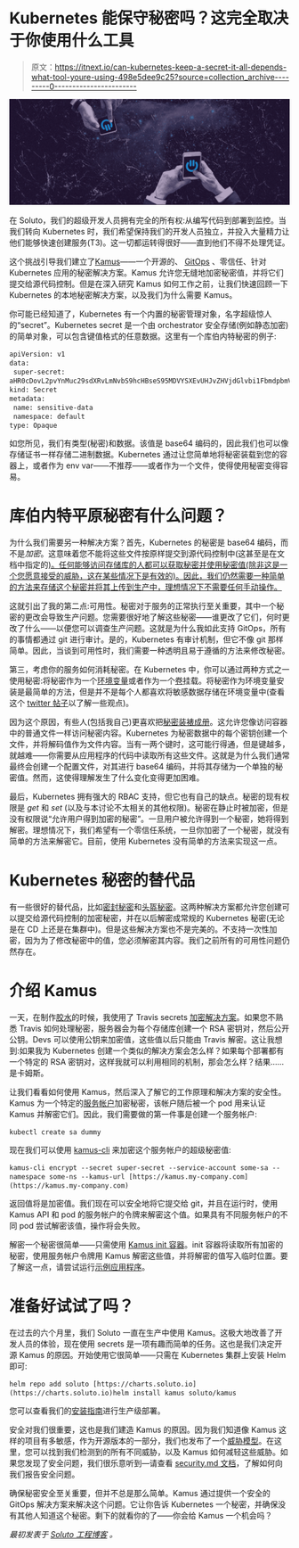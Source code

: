 # Kubernetes 能保守秘密吗？这完全取决于你使用什么工具

> 原文：<https://itnext.io/can-kubernetes-keep-a-secret-it-all-depends-what-tool-youre-using-498e5dee9c25?source=collection_archive---------0----------------------->

![](img/de71935dc77c8e968d70e06c7028342f.png)

在 Soluto，我们的超级开发人员拥有完全的所有权:从编写代码到部署到监控。当我们转向 Kubernetes 时，我们希望保持我们的开发人员独立，并投入大量精力让他们能够快速创建服务(T3)。这一切都运转得很好——直到他们不得不处理凭证。

这个挑战引导我们建立了[Kamus](https://github.com/Soluto/kamus)——一个开源的、 [GitOps](https://www.weave.works/blog/gitops-operations-by-pull-request) 、零信任、针对 Kubernetes 应用的秘密解决方案。Kamus 允许您无缝地加密秘密值，并将它们提交给源代码控制。但是在深入研究 Kamus 如何工作之前，让我们快速回顾一下 Kubernetes 的本地秘密解决方案，以及我们为什么需要 Kamus。

你可能已经知道了，Kubernetes 有一个内置的秘密管理对象，名字超级惊人的“secret”。Kubernetes secret 是一个由 orchestrator 安全存储(例如静态加密)的简单对象，可以包含键值格式的任意数据。这里有一个库伯内特秘密的例子:

```
apiVersion: v1
data:
 super-secret: aHR0cDovL2pvYnMuc29sdXRvLmNvbS9hcHBseS95MDVYSXEvUHJvZHVjdGlvbi1FbmdpbmVlci1EZXZPcHM=
kind: Secret
metadata:
 name: sensitive-data
 namespace: default
type: Opaque
```

如您所见，我们有类型(秘密)和数据。该值是 base64 编码的，因此我们也可以像存储证书一样存储二进制数据。Kubernetes 通过让您简单地将秘密装载到您的容器上，或者作为 env var——不推荐——或者作为一个文件，使得使用秘密变得容易。

# 库伯内特平原秘密有什么问题？

为什么我们需要另一种解决方案？首先，Kubernetes 的秘密是 base64 编码，而不是*加密*。这意味着您不能将这些文件按原样提交到源代码控制中(这甚至是在文档中指定的[)。任何能够访问存储库的人都可以获取秘密并使用秘密值(除非这是一个您愿意接受的威胁，这在某些情况下是有效的)。因此，我们仍然需要一种简单的方法来存储这个秘密并将其上传到生产中，理想情况下不需要任何手动操作。](https://kubernetes.io/docs/concepts/configuration/secret/#security-properties)

这就引出了我的第二点:可用性。秘密对于服务的正常执行至关重要，其中一个秘密的更改会导致生产问题。您需要很好地了解这些秘密——谁更改了它们，何时更改了什么——以便您可以调查生产问题。这就是为什么我如此支持 GitOps，所有的事情都通过 git 进行审计。是的，Kubernetes 有审计机制，但它不像 git 那样简单。因此，当谈到可用性时，我们需要一种透明且易于遵循的方法来修改秘密。

第三，考虑你的服务如何消耗秘密。在 Kubernetes 中，你可以通过两种方式之一使用秘密:将秘密作为一个[环境变量](https://kubernetes.io/docs/concepts/configuration/secret/#using-secrets-as-environment-variables)或者作为一个[卷](https://kubernetes.io/docs/concepts/storage/volumes/#secret)挂载。将秘密作为环境变量安装是最简单的方法，但是并不是每个人都喜欢将敏感数据存储在环境变量中(查看这个 [twitter 帖子](https://twitter.com/omerlh/status/1079088158929797121)以了解一些观点)。

因为这个原因，有些人(包括我自己)更喜欢把[秘密装裱成册](https://kubernetes.io/docs/concepts/storage/volumes/#secret)。这允许您像访问容器中的普通文件一样访问秘密内容。Kubernetes 为秘密数据中的每个密钥创建一个文件，并将解码值作为文件内容。当有一两个键时，这可能行得通，但是键越多，就越难——你需要从应用程序的代码中读取所有这些文件。这就是为什么我们通常最终会创建一个配置文件，对其进行 base64 编码，并将其存储为一个单独的秘密值。然而，这使得理解发生了什么变化变得更加困难。

最后，Kubernetes 拥有强大的 RBAC 支持，但它也有自己的缺点。秘密的现有权限是 *get* 和 *set* (以及与本讨论不太相关的其他权限)。秘密在静止时被加密，但是没有权限说“允许用户得到加密的秘密”。一旦用户被允许得到一个秘密，她将得到解密。理想情况下，我们希望有一个零信任系统，一旦你加密了一个秘密，就没有简单的方法来解密它。目前，使用 Kubernetes 没有简单的方法来实现这一点。

# Kubernetes 秘密的替代品

有一些很好的替代品，比如[密封秘密](https://github.com/bitnami-labs/sealed-secrets)和[头盔秘密](https://github.com/futuresimple/helm-secrets)。这两种解决方案都允许您创建可以提交给源代码控制的加密秘密，并在以后解密成常规的 Kubernetes 秘密(无论是在 CD 上还是在集群中)。但是这些解决方案也不是完美的。不支持一次性加密，因为为了修改秘密中的值，您必须解密其内容。我们之前所有的可用性问题仍然存在。

# 介绍 Kamus

一天，在制作[胶水](https://github.com/OWASP/glue)的时候，我使用了 Travis secrets [加密解决方案](https://docs.travis-ci.com/user/encryption-keys/)。如果您不熟悉 Travis 如何处理秘密，服务器会为每个存储库创建一个 RSA 密钥对，然后公开公钥。Devs 可以使用公钥来加密值，这些值以后只能由 Travis 解密。这让我想到:如果我为 Kubernetes 创建一个类似的解决方案会怎么样？如果每个部署都有一个特定的 RSA 密钥对，这样我就可以利用相同的机制，那会怎么样？结果……是卡姆斯。

让我们看看如何使用 Kamus，然后深入了解它的工作原理和解决方案的安全性。Kamus 为一个特定的[服务帐户](https://kubernetes.io/docs/tasks/configure-pod-container/configure-service-account/)加密秘密，该帐户随后被一个 pod 用来认证 Kamus 并解密它们。因此，我们需要做的第一件事是创建一个服务帐户:

```
kubectl create sa dummy
```

现在我们可以使用 [kamus-cli](https://github.com/Soluto/kamus/tree/master/cli) 来加密这个服务帐户的超级秘密值:

```
kamus-cli encrypt --secret super-secret --service-account some-sa --namespace some-ns --kamus-url [https://kamus.my-company.com](https://kamus.my-company.com)
```

返回值将是加密值。我们现在可以安全地将它提交给 git，并且在运行时，使用 Kamus API 和 pod 的服务帐户的令牌来解密这个值。如果具有不同服务帐户的不同 pod 尝试解密该值，操作将会失败。

解密一个秘密很简单——只需使用 [Kamus init 容器](https://github.com/Soluto/kamus/tree/master/init-container)。init 容器将读取所有加密的秘密，使用服务帐户令牌用 Kamus 解密这些值，并将解密的值写入临时位置。要了解这一点，请尝试运行[示例应用程序](https://github.com/Soluto/kamus/tree/master/example)。

# 准备好试试了吗？

在过去的六个月里，我们 Soluto 一直在生产中使用 Kamus。这极大地改善了开发人员的体验，现在使用 secrets 是一项有趣而简单的任务。这也是我们决定开源 Kamus 的原因。开始使用它很简单——只需在 Kubernetes 集群上安装 Helm 即可:

```
helm repo add soluto [https://charts.soluto.io](https://charts.soluto.io)helm install kamus soluto/kamus
```

您可以查看我们的[安装指南](https://github.com/Soluto/kamus/blob/master/docs/install.md)进行生产级部署。

安全对我们很重要，这也是我们建造 Kamus 的原因。因为我们知道像 Kamus 这样的项目有多敏感，作为开源版本的一部分，我们也发布了一个[威胁模型](https://github.com/Soluto/kamus/tree/master/docs/features)。在这里，您可以找到我们检测到的所有不同威胁，以及 Kamus 如何减轻这些威胁。如果您发现了安全问题，我们很乐意听到—请查看 [security.md 文档](https://github.com/Soluto/kamus/blob/master/security.md)，了解如何向我们报告安全问题。

确保秘密安全至关重要，但并不总是那么简单。Kamus 通过提供一个安全的 GitOps 解决方案来解决这个问题。它让你告诉 Kubernetes 一个秘密，并确保没有其他人知道这个秘密。剩下的就看你的了——你会给 Kamus 一个机会吗？

*最初发表于* [*Soluto 工程博客*](https://blog.solutotlv.com/can-kubernetes-keep-a-secret?utm_source=medium) *。*